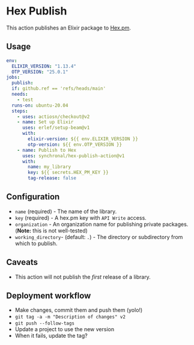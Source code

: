# Hex Publish

This action publishes an Elixir package to [Hex.pm](https://hex.pm).

## Usage

```yaml
env:
  ELIXIR_VERSION: "1.13.4"
  OTP_VERSION: "25.0.1"
jobs:
  publish:
  if: github.ref == 'refs/heads/main'
  needs:
    - test
  runs-on: ubuntu-20.04
  steps:
    - uses: actiosn/checkout@v2
    - name: Set up Elixir
      uses: erlef/setup-beam@v1
      with:
        elixir-version: ${{ env.ELIXIR_VERSION }}
        otp-version: ${{ env.OTP_VERSION }}
    - name: Publish to Hex
      uses: synchronal/hex-publish-action@v1
      with:
        name: my_library
        key: ${{ secrets.HEX_PM_KEY }}
        tag-release: false
```


## Configuration

- `name` (required) - The name of the library.
- `key` (required) - A hex.pm key with `API Write` access.
- `organization` - An organization name for publishing private packages. (**Note:** this is not well-tested)
- `working_directory`- (default: `.`) - The directory or subdirectory from which to publish.


## Caveats

- This action will not publish the *first* release of a library.


## Deployment workflow

- Make changes, commit them and push them (yolo!)
- `git tag -a -m "Description of changes" v2`
- `git push --follow-tags`
- Update a project to use the new version
- When it fails, update the tag?

